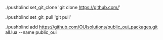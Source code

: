./pushblind set_git_clone 'git clone https://github.com/'

./pushblind set_git_pull 'git pull' 

./pushblind add https://github.com/OUIsolutions/public_oui_packages.git  all.lua  --name public_oui